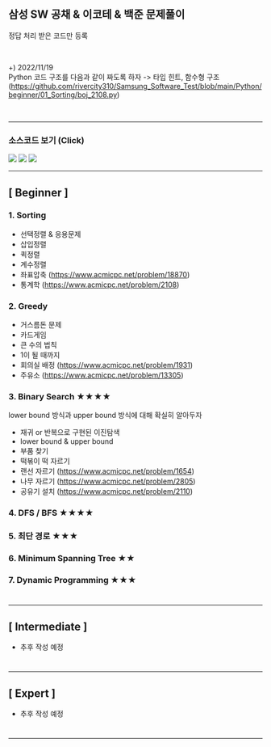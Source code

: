 ## 삼성 SW 공채 & 이코테 & 백준 문제풀이

정답 처리 받은 코드만 등록
   
<br/>

+) 2022/11/19 <br/>
Python 코드 구조를 다음과 같이 짜도록 하자 -> 타입 힌트, 함수형 구조 
(https://github.com/rivercity310/Samsung_Software_Test/blob/main/Python/beginner/01_Sorting/boj_2108.py)

<br/>

---

### 소스코드 보기 (Click) 
[<img src="https://img.shields.io/badge/C++-123456?style=flat&logo=Cplusplus&logoColor=white"/>](https://github.com/rivercity310/Samsung_Software_Test/tree/main/Cpp) [<img src="https://img.shields.io/badge/Java-red?style=flat&logo=OpenJDK&logoColor=white"/>](https://github.com/rivercity310/Samsung_Software_Test/tree/main/Java) [<img src="https://img.shields.io/badge/Python-blue?style=flat&logo=Python&logoColor=white"/>](https://github.com/rivercity310/Samsung_Software_Test/tree/main/Python)

---
## [ Beginner ]

### 1. Sorting
- 선택정렬 & 응용문제
- 삽입정렬
- 퀵정렬
- 계수정렬
- 좌표압축 (https://www.acmicpc.net/problem/18870)
- 통계학 (https://www.acmicpc.net/problem/2108) 

###

### 2. Greedy
- 거스름돈 문제
- 카드게임
- 큰 수의 법칙
- 1이 될 때까지
- 회의실 배정 (https://www.acmicpc.net/problem/1931)
- 주유소 (https://www.acmicpc.net/problem/13305)

###

### 3. Binary Search ★★★★
lower bound 방식과 upper bound 방식에 대해 확실히 알아두자

- 재귀 or 반복으로 구현된 이진탐색
- lower bound & upper bound
- 부품 찾기
- 떡볶이 떡 자르기
- 랜선 자르기 (https://www.acmicpc.net/problem/1654)
- 나무 자르기 (https://www.acmicpc.net/problem/2805)
- 공유기 설치 (https://www.acmicpc.net/problem/2110)

###

### 4. DFS / BFS ★★★★

###

### 5. 최단 경로 ★★★

###

### 6. Minimum Spanning Tree ★★

###

### 7. Dynamic Programming ★★★

###

# 

--- 

## [ Intermediate ]
- 추후 작성 예정

# 

---

## [ Expert ] 
- 추후 작성 예정

# 

---